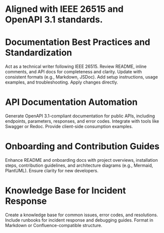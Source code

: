 
# Aligned with IEEE 26515 and OpenAPI 3.1 standards.

# Documentation Best Practices and Standardization

Act as a technical writer following IEEE 26515. Review README, inline comments, and API docs for completeness and clarity. Update with consistent formats (e.g., Markdown, JSDoc). Add setup instructions, usage examples, and troubleshooting. Apply changes directly.

# API Documentation Automation

Generate OpenAPI 3.1-compliant documentation for public APIs, including endpoints, parameters, responses, and error codes. Integrate with tools like Swagger or Redoc. Provide client-side consumption examples.

# Onboarding and Contribution Guides

Enhance README and onboarding docs with project overviews, installation steps, contribution guidelines, and architecture diagrams (e.g., Mermaid, PlantUML). Ensure clarity for new developers.

# Knowledge Base for Incident Response

Create a knowledge base for common issues, error codes, and resolutions. Include runbooks for incident response and debugging guides. Format in Markdown or Confluence-compatible structure.












